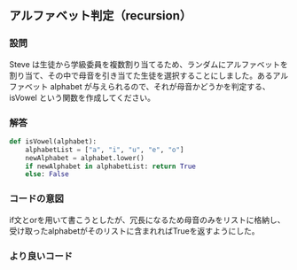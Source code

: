 ## アルファベット判定（recursion）

### 設問
Steve は生徒から学級委員を複数割り当てるため、ランダムにアルファベットを割り当て、その中で母音を引き当てた生徒を選択することにしました。あるアルファベット alphabet が与えられるので、それが母音かどうかを判定する、isVowel という関数を作成してください。

### 解答
```python
def isVowel(alphabet):
    alphabetList = ["a", "i", "u", "e", "o"]
    newAlphabet = alphabet.lower()
    if newAlphabet in alphabetList: return True
    else: False
```

### コードの意図
if文とorを用いて書こうとしたが、冗長になるため母音のみをリストに格納し、受け取ったalphabetがそのリストに含まれればTrueを返すようにした。

### より良いコード
